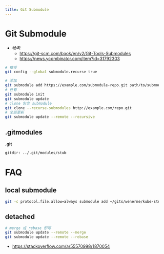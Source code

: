 ```yaml
---
title: Git Submodule
---
```


# Git Submodule

- 参考
  - https://git-scm.com/book/en/v2/Git-Tools-Submodules
  - https://news.ycombinator.com/item?id=31792303

```bash
# 推荐
git config --global submodule.recurse true

# 添加
git submodule add https://example.com/submodule-repo.git path/to/submodule
# 已有
git submodule init
git submodule update
# clone 包含 submodule
git clone --recurse-submodules http://example.com/repo.git
# 全部更新
git submodule update --remote --recursive
```

## .gitmodules

**.git**

```txt
gitdir: ../.git/modules/stub
```

# FAQ

## local submodule

```bash
git -c protocol.file.allow=always submodule add ~/gits/wenerme/kube-stub-cluster/.git stub
```

## detached

```bash
# merge 或 rebase 即可
git submodule update --remote --merge
git submodule update --remote --rebase
```

- https://stackoverflow.com/a/55570998/1870054
